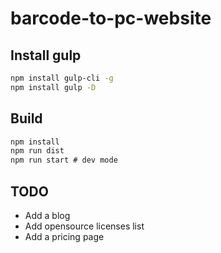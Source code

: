 # barcode-to-pc-website

## Install gulp

```bash
npm install gulp-cli -g
npm install gulp -D
```

## Build

```bash
npm install
npm run dist
npm run start # dev mode
```

## TODO

- Add a blog
- Add opensource licenses list
- Add a pricing page
